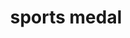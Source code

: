 ---
layout: smileys&emotion
title: sports medal
emoji: sports_medal
permalink: 🏅.html
image: assets/img/3moji/sports_medal.png
---